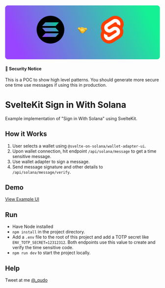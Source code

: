 ![banner](/doc/banner.png)

#### 🚨 Security Notice
This is a POC to show high level patterns. You should generate more secure one time use messages if using this in production.

# SvelteKit Sign in With Solana
Example implementation of "Sign in With Solana" using SvelteKit.

## How it Works
1. User selects a wallet using `@svelte-on-solana/wallet-adapter-ui`.
2. Upon wallet connection, hit endpoint `/api/solana/message` to get a time sensitive message.
3. Use wallet adapter to sign a message.
4. Send message signature and other details to `/api/solana/message/verify`.

## Demo
[View Example UI](https://svelte-sign-in-with-solana.vercel.app/)

## Run
- Have Node installed
- `npm install` in the project directory.
- Add a `.env` file to the root of this project and add a TOTP secret like `ENV_TOTP_SECRET=12312312`. Both endpoints use this value to create and verify the time sensitive code. 
- `npm run dev` to start the project locally.

## Help
Tweet at me [@_qudo](https://twitter.com/_qudo)
